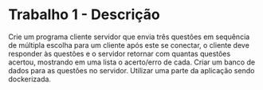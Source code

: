 # Trabalho 1 - Descrição

Crie um programa cliente servidor que envia três questões em sequência de múltipla escolha para um cliente após este se conectar, o cliente deve responder às questões e o servidor retornar com quantas questões acertou, mostrando em uma lista o acerto/erro de cada.  Criar um banco de dados para as questões no servidor. Utilizar uma parte da aplicação sendo dockerizada.